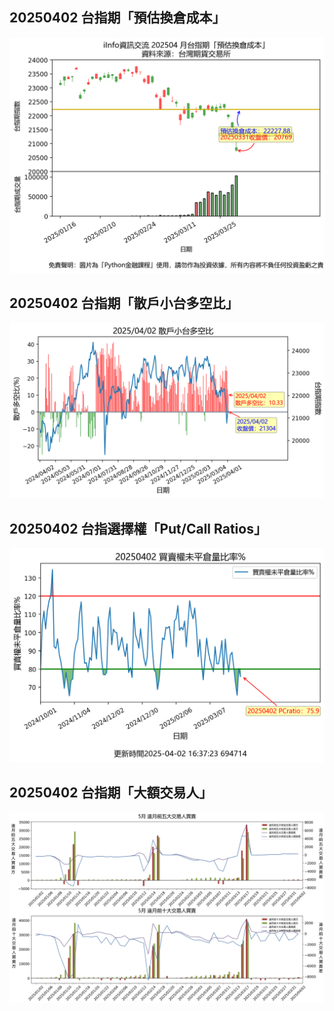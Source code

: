 ## 20250402 台指期「預估換倉成本」
![](images/txfcost.png)

## 20250402 台指期「散戶小台多空比」
![](images/bbiri.png)

## 20250402 台指選擇權「Put/Call Ratios」
![](images/pcratio.png)

## 20250402 台指期「大額交易人」
![](images/blocktrade.png)

